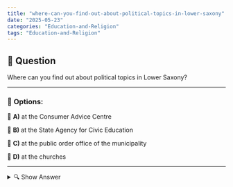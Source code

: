 ```yaml
---
title: "where-can-you-find-out-about-political-topics-in-lower-saxony"
date: "2025-05-23"
categories: "Education-and-Religion"
tags: "Education-and-Religion"
---
```


## 📌 **Question**

Where can you find out about political topics in Lower Saxony?



---

### 📝 **Options:**

🔘 **A)** at the Consumer Advice Centre

🔘 **B)** at the State Agency for Civic Education

🔘 **C)** at the public order office of the municipality

🔘 **D)** at the churches

---

<details>
  <summary>🔍 Show Answer</summary>

  <p>
💡  <b>Correct Answer:</b>  b
  </p>
  <p>
    📖<b>Explanation:</b>
    
  </p>
</details>
